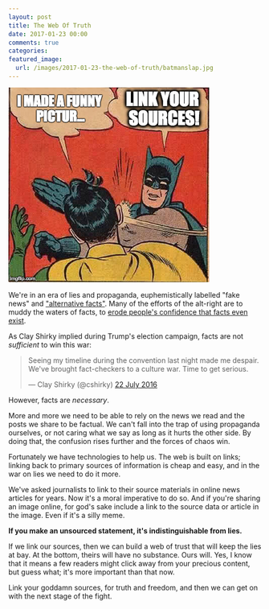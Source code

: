 ```yaml
---
layout: post
title: The Web Of Truth
date: 2017-01-23 00:00
comments: true
categories:
featured_image:
  url: /images/2017-01-23-the-web-of-truth/batmanslap.jpg
---
```


<a href='http://knowyourmeme.com/memes/my-parents-are-dead-batman-slapping-robin'><img src='/images/2017-01-23-the-web-of-truth/batmanslap.jpg' alt='Link Your Sources'/></a>

We're in an era of lies and propaganda, euphemistically labelled "fake news" and ["alternative facts"](https://www.theatlantic.com/politics/archive/2017/01/the-pointless-needless-lies-of-the-trump-administration/514061/). Many of the efforts of the alt-right are to muddy the waters of facts, to [erode people's confidence that facts even exist](http://bluevirginia.us/2017/01/great-explanation-baghdad-sean-spicers-bizarre-n-korea-style-statement-yesterday).

As Clay Shirky implied during Trump's election campaign, facts are not *sufficient* to win this war:

<blockquote class="twitter-tweet" data-conversation="none" data-lang="en-gb"><p lang="en" dir="ltr">Seeing my timeline during the convention last night made me despair. We&#39;ve brought fact-checkers to a culture war. Time to get serious.</p>&mdash; Clay Shirky (@cshirky) <a href="https://twitter.com/cshirky/status/756569741020377088">22 July 2016</a></blockquote>
<script async src="//platform.twitter.com/widgets.js" charset="utf-8" integrity="sha384-YKuNmPEzk+rcw2RjFojCPulLWvBtylHB3pVwUvSzijPm1sAny7FIDKLJivzQPheY" crossorigin="anonymous"></script>

However, facts are *necessary*.

More and more we need to be able to rely on the news we read and the posts we share to be factual. We can't fall into the trap of using propaganda ourselves, or not caring what we say as long as it hurts the other side. By doing that, the confusion rises further and the forces of chaos win.

Fortunately we have technologies to help us. The web is built on links; linking back to primary sources of information is cheap and easy, and in the war on lies we need to do it more.

We've asked journalists to link to their source materials in online news articles for years. Now it's a moral imperative to do so. And if you're sharing an image online, for god's sake include a link to the source data or article in the image. Even if it's a silly meme.

**If you make an unsourced statement, it's indistinguishable from lies.**

If we link our sources, then we can build a web of trust that will keep the lies at bay. At the bottom, theirs will have no substance. Ours will. Yes, I know that it means a few readers might click away from your precious content, but guess what; it's more important than that now.

Link your goddamn sources, for truth and freedom, and then we can get on with the next stage of the fight.
